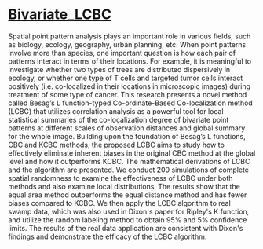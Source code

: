 #  [Bivariate_LCBC](docs/CONTRIBUTING.md)
  Spatial point pattern analysis plays an important role in various fields, such as biology, ecology, geography, urban planning, etc. When point patterns involve more than species, one important question is how each pair of
patterns interact in terms of their locations. For example, it is meaningful to investigate whether two types of
trees are distributed dispersively in ecology, or whether one type of T cells and targeted tumor cells interact
positively (i.e. co-localized in their locations in microscopic images) during treatment of some type of cancer. This research presents a novel method called Besag’s L function-typed Co-ordinate-Based Co-localization
method (LCBC) that utilizes correlation analysis as a powerful tool for local statistical summaries of the
co-localization degree of bivariate point patterns at different scales of observation distances and global summary
for the whole image. Building upon the foundation of Besag’s L functions, CBC and KCBC methods, the
proposed LCBC aims to study how to effectively eliminate inherent biases in the original CBC method at the
global level and how it outperforms KCBC. The mathematical derivations of LCBC and the algorithm are
presented. We conduct 200 simulations of complete spatial randomness to examine the effectiveness of LCBC
under both methods and also examine local distributions. The results show that the equal area method
outperforms the equal distance method and has fewer biases compared to KCBC. We then apply the LCBC
algorithm to real swamp data, which was also used in Dixon's paper for Ripley's K function, and utilize the
random labeling method to obtain 95% and 5% confidence limits. The results of the real data application are
consistent with Dixon's findings and demonstrate the efficacy of the LCBC algorithm.
